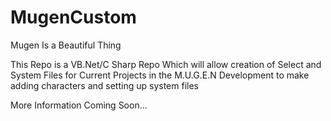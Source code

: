 # MugenCustom
Mugen Is a Beautiful Thing

This Repo is a VB.Net/C Sharp Repo Which will allow creation of Select and System Files for Current Projects in the M.U.G.E.N Development to make adding characters and setting up system files

More Information Coming Soon...
